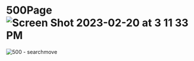 # 500Page![Screen Shot 2023-02-20 at 3 11 33 PM](https://user-images.githubusercontent.com/115638920/220057368-435a5e13-336c-45a3-af7f-2dc89a439301.png)
![500 - searchmove](https://user-images.githubusercontent.com/115638920/220057394-9815c38c-985f-4457-82c2-c72743aa4f44.gif)
